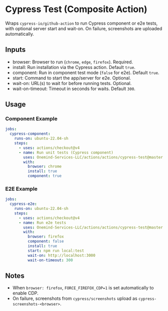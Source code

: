 # Cypress Test (Composite Action)

Wraps `cypress-io/github-action` to run Cypress component or e2e tests, with optional server start and wait-on. On failure, screenshots are uploaded automatically.

## Inputs

- browser: Browser to run (`chrome`, `edge`, `firefox`). Required.
- install: Run installation via the Cypress action. Default `true`.
- component: Run in component test mode (`false` for e2e). Default `true`.
- start: Command to start the app/server for e2e. Optional.
- wait-on: URL(s) to wait for before running tests. Optional.
- wait-on-timeout: Timeout in seconds for waits. Default `300`.

## Usage

### Component Example

```yaml
jobs:
  cypress-component:
    runs-on: ubuntu-22.04-sh
    steps:
      - uses: actions/checkout@v4
      - name: Run unit tests (Cypress component)
        uses: Onemind-Services-LLC/actions/actions/cypress-test@master
        with:
          browser: chrome
          install: true
          component: true
```

### E2E Example

```yaml
jobs:
  cypress-e2e:
    runs-on: ubuntu-22.04-sh
    steps:
      - uses: actions/checkout@v4
      - name: Run e2e tests
        uses: Onemind-Services-LLC/actions/actions/cypress-test@master
        with:
          browser: firefox
          component: false
          install: true
          start: npm run local:test
          wait-on: http://localhost:3000
          wait-on-timeout: 300
```

## Notes

- When `browser: firefox`, `FORCE_FIREFOX_CDP=1` is set automatically to enable CDP.
- On failure, screenshots from `cypress/screenshots` upload as `cypress-screenshots-<browser>`.

